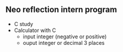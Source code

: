 ## Neo reflection intern program
- C study
- Calculator with C
  - input integer (negative or positive)
  - ouput integer or decimal 3 places
